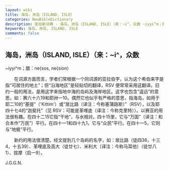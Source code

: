 ```yaml
---
layout: wiki
title: 海岛，洲岛（ISLAND, ISLE）
categories: NewBibleDictionary
description: 圣经新词典 - 海岛，洲岛（ISLAND, ISLE）（来：~i^，众数 ~iyyi^m；腊：ne{sos, ne{sion）
keywords: 海岛，洲岛, ISLAND, ISLE
comments: false
---
```


## 海岛，洲岛（ISLAND, ISLE）（来：~i^，众数

~iyyi^m；腊：ne{sos, ne{sion）

　　在词源方面而言，学者们常根据一个同词源的亚拉伯字，认为这个希伯来字是指“可居住的地土”；但“沿海地区”是较贴切的翻译，RSV 便常常采用这翻译。旧约一般的用法，是用这字来指地中海的岛屿及海岸地区。这字也包含“遥远”的意思，如：赛六十六19和耶卅一10。偶然它也似乎有严格的意思，指海岛，如用于耶二10的“基提”（'Kittim'）或“居比路〔译注：今称塞蒲路斯〕”（RSV），以及耶四十七4的“迦斐托”（见 RSV：可能是革哩底〔译注：今称克里特〕）。以赛亚的用法很有趣。在四十二15它指“干地”，与水相对。四十15里，它与“万国”〔译注：和合本作“万民”〕平行。在四十一1和四十九1，它与“众民”平行。在四十一5，它则与“地极”平行。

　　新约的用法很清楚。经文提到几个岛屿的名字，如：居比路（徒四36，十三4，十五39）、革哩底及高大（徒廿七）、米利大〔译注：今称马耳他〕（徒廿八1）、拔摩（启一9）。

J.G.G.N.










